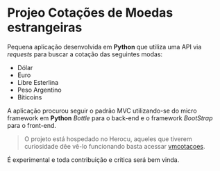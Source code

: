 # Projeo Cotações de Moedas estrangeiras

Pequena aplicação desenvolvida em **Python** que utiliza uma API via _requests_ 
para buscar a cotação das seguintes modas:

- Dólar
- Euro
- Libre Esterlina
- Peso Argentino
- Biticoins

A aplicação procurou seguir o padrão MVC utilizando-se do micro framework em 
**Python** _Bottle_ para o back-end e o framework _BootStrap_ para o front-end.

>O projeto está hospedado no Herocu, aqueles que tiverem curiosidade dêe vê-lo
funcionando basta acessar [vmcotacoes](https://vmcotacoes.herokuapp.com/).

É experimental e toda contribuição e crítica será bem vinda.